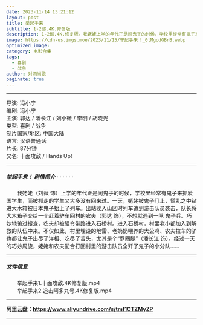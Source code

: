 ```yaml
---
date: 2023-11-14 13:21:12
layout: post
title: 举起手来
subtitle: 1-2部.4K.修复版
description: 1-2部.4K.修复版。我姥姥上学的年代正是闹鬼子的时候，学校里经常有鬼子来抓爱国学生，而被抓走的学生又大多没有回来过。一天，姥姥被鬼子盯上，慌乱之中钻进大木箱被日本鬼子抬上了列车。出站驶入山区时列车遭到游击队员袭击，队长将大木箱子交给一个赶着驴车回村的农夫，不想就遇到一队鬼子兵...
image: https://cdn-us.imgs.moe/2023/11/15/举起手来！_0lMgodGBrB.webp
optimized_image: 
category: 电影合集
tags:
  - 喜剧
  - 战争
author: 对酒当歌
paginate: true
---
```



---

导演: 冯小宁  
编剧: 冯小宁  
主演: 郭达 / 潘长江 / 刘小微 / 李明 / 胡晓光  
类型: 喜剧 / 战争  
制片国家/地区: 中国大陆  
语言: 汉语普通话  
片长: 87分钟  
又名: 十面攻敌 / Hands Up!  

---

##### 举起手来！ 剧情简介 · · · · · ·

　　我姥姥（刘薇 饰）上学的年代正是闹鬼子的时候，学校里经常有鬼子来抓爱国学生，而被抓走的学生又大多没有回来过。一天，姥姥被鬼子盯上，慌乱之中钻进大木箱被日本鬼子抬上了列车。出站驶入山区时列车遭到游击队员袭击，队长将大木箱子交给一个赶着驴车回村的农夫（郭达 饰），不想就遇到一队 鬼子兵。巧妙地骗过搜查，农夫却被强令带路进入石桥村。进入石桥村，村里老小都加入到解救的队伍中来。不仅如此，村里埋设的地雷、老奶奶喂养的大公鸡、农夫拉车的驴也都让鬼子出尽了洋相、吃尽了苦头，尤其是个“罗圈腿”（潘长江 饰）。经过一天的巧妙周旋，姥姥和农夫配合打回村里的游击队员全歼了鬼子的小分队……

---

##### 文件信息

　　举起手来1.十面攻敌.4K修复版.mp4  
　　举起手来2.追击阿多丸号.4K修复版.mp4  

---

**阿里云盘：<https://www.aliyundrive.com/s/tmf1CTZMyZP>**

---

